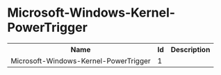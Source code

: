 # Microsoft-Windows-Kernel-PowerTrigger

<table>
<colgroup><col/><col/><col/></colgroup>
<tr><th>Name</th><th>Id</th><th>Description</th></tr>
<tr><td>Microsoft-Windows-Kernel-PowerTrigger</td><td>1</td><td></td></tr>
</table>
